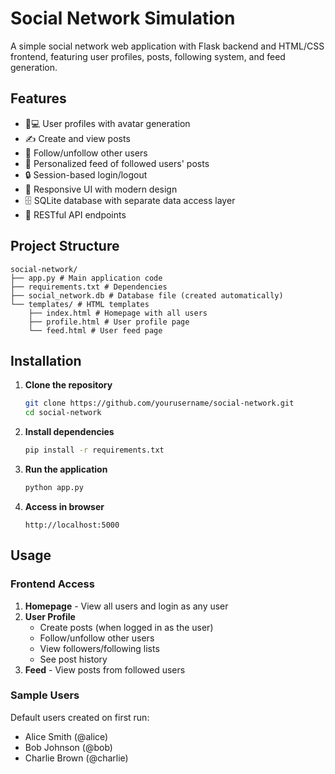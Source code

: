 # Social Network Simulation

A simple social network web application with Flask backend and HTML/CSS frontend, featuring user profiles, posts, following system, and feed generation.

## Features

- 🧑💻 User profiles with avatar generation
- ✍️ Create and view posts
- 👥 Follow/unfollow other users
- 📰 Personalized feed of followed users' posts
- 🔒 Session-based login/logout
- 📱 Responsive UI with modern design
- 🗄️ SQLite database with separate data access layer
- 📡 RESTful API endpoints

## Project Structure
```
social-network/
├── app.py # Main application code
├── requirements.txt # Dependencies
├── social_network.db # Database file (created automatically)
└── templates/ # HTML templates
    ├── index.html # Homepage with all users
    ├── profile.html # User profile page
    └── feed.html # User feed page
```

## Installation

1. **Clone the repository**
   ```bash
   git clone https://github.com/yourusername/social-network.git
   cd social-network
   ```

2. **Install dependencies**
    ```bash
    pip install -r requirements.txt
    ```

3. **Run the application**
    ```bash
    python app.py
    ```
4. **Access in browser**
    ```
    http://localhost:5000
    ```

## Usage

### Frontend Access
1. **Homepage** - View all users and login as any user
2. **User Profile**
   * Create posts (when logged in as the user)
   * Follow/unfollow other users
   * View followers/following lists
   * See post history
3. **Feed** - View posts from followed users

### Sample Users
Default users created on first run:

* Alice Smith (@alice)
* Bob Johnson (@bob)
* Charlie Brown (@charlie)